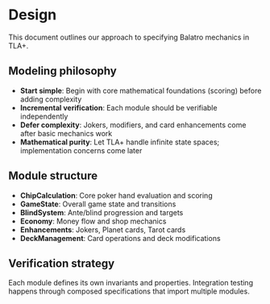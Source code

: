 # Design

This document outlines our approach to specifying Balatro mechanics in TLA+.

## Modeling philosophy

- **Start simple**: Begin with core mathematical foundations (scoring) before adding complexity
- **Incremental verification**: Each module should be verifiable independently
- **Defer complexity**: Jokers, modifiers, and card enhancements come after basic mechanics work
- **Mathematical purity**: Let TLA+ handle infinite state spaces; implementation concerns come later

## Module structure

- **ChipCalculation**: Core poker hand evaluation and scoring
- **GameState**: Overall game state and transitions
- **BlindSystem**: Ante/blind progression and targets
- **Economy**: Money flow and shop mechanics
- **Enhancements**: Jokers, Planet cards, Tarot cards
- **DeckManagement**: Card operations and deck modifications

## Verification strategy

Each module defines its own invariants and properties. Integration testing happens through composed specifications that import multiple modules.
